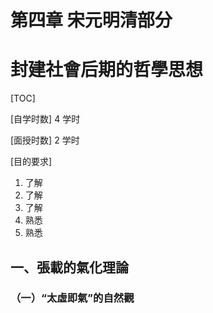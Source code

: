 # 第四章 宋元明清部分

封建社會后期的哲學思想
===

[TOC]

[自学时数]    4 学时

[面授时数]    2 学时

[目的要求] 

1. 了解
2. 了解
3. 了解
4. 熟悉
5. 熟悉

## 一、張載的氣化理論



### （一）“太虛即氣”的自然觀

